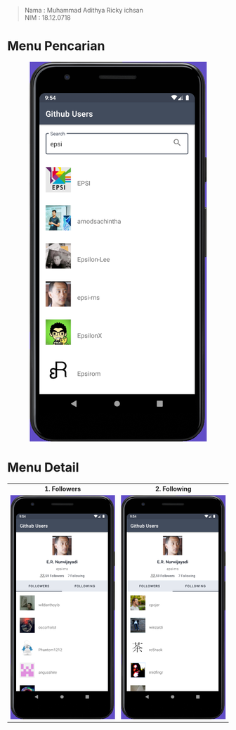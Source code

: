 >Nama : Muhammad Adithya Ricky ichsan<br>NIM : 18.12.0718

# Menu Pencarian
<center>
<img src = "images/search.png"/>
</center>

# Menu Detail
<table style="width:100%">
  <tr>
    <th>1. Followers </th>
    <th>2. Following</th> 
  </tr>
  <tr>
    <td><img src = "images/detail_followers.png"/></td> 
    <td><img src = "images/detail_following.png"/></td> 
   
  </tr>
</table>